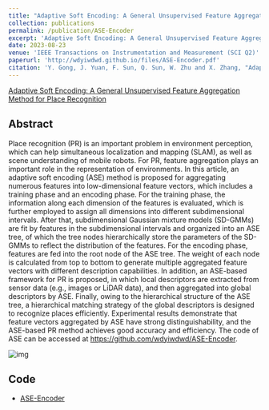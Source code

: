 ```yaml
---
title: "Adaptive Soft Encoding: A General Unsupervised Feature Aggregation Method for Place Recognition"
collection: publications
permalink: /publication/ASE-Encoder
excerpt: 'Adaptive Soft Encoding: A General Unsupervised Feature Aggregation Method for Place Recognition'
date: 2023-08-23
venue: 'IEEE Transactions on Instrumentation and Measurement (SCI Q2)'
paperurl: 'http://wdyiwdwd.github.io/files/ASE-Encoder.pdf'
citation: 'Y. Gong, J. Yuan, F. Sun, Q. Sun, W. Zhu and X. Zhang, "Adaptive Soft Encoding: A General Unsupervised Feature Aggregation Method for Place Recognition," in IEEE Transactions on Instrumentation and Measurement, vol. 72, pp. 1-15, 2023.'
---
```


[Adaptive Soft Encoding: A General Unsupervised Feature Aggregation Method for Place Recognition](https://ieeexplore.ieee.org/document/10227359)

## Abstract

Place recognition (PR) is an important problem in environment perception, which can help simultaneous localization and mapping (SLAM), as well as scene understanding of mobile robots. For PR, feature aggregation plays an important role in the representation of environments. In this article, an adaptive soft encoding (ASE) method is proposed for aggregating numerous features into low-dimensional feature vectors, which includes a training phase and an encoding phase. For the training phase, the information along each dimension of the features is evaluated, which is further employed to assign all dimensions into different subdimensional intervals. After that, subdimensional Gaussian mixture models (SD-GMMs) are fit by features in the subdimensional intervals and organized into an ASE tree, of which the tree nodes hierarchically store the parameters of the SD-GMMs to reflect the distribution of the features. For the encoding phase, features are fed into the root node of the ASE tree. The weight of each node is calculated from top to bottom to generate multiple aggregated feature vectors with different description capabilities. In addition, an ASE-based framework for PR is proposed, in which local descriptors are extracted from sensor data (e.g., images or LiDAR data), and then aggregated into global descriptors by ASE. Finally, owing to the hierarchical structure of the ASE tree, a hierarchical matching strategy of the global descriptors is designed to recognize places efficiently. Experimental results demonstrate that feature vectors aggregated by ASE have strong distinguishability, and the ASE-based PR method achieves good accuracy and efficiency. The code of ASE can be accessed at https://github.com/wdyiwdwd/ASE-Encoder.

![img](http://wdyiwdwd.github.io/images/overview.png)

## Code

- [ASE-Encoder](https://github.com/wdyiwdwd/ASE-Encoder)
